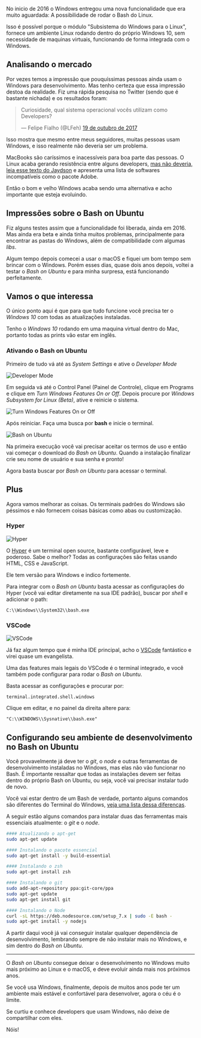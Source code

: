 No inicio de 2016 o Windows entregou uma nova funcionalidade que era muito aguardada: A possibilidade de rodar o Bash do Linux.

Isso é possível porque o módulo "Subsistema do Windows para o Linux", fornece um ambiente Linux rodando dentro do próprio Windows 10, sem necessidade de maquinas virtuais, funcionando de forma integrada com o Windows.

## Analisando o mercado

Por vezes temos a impressão que pouquíssimas pessoas ainda usam o Windows para desenvolvimento. Mas tenho certeza que essa impressão destoa da realidade. Fiz uma rápida pesquisa no Twitter (sendo que é bastante nichada) e os resultados foram:

<blockquote class="twitter-tweet" data-lang="pt"><p lang="pt" dir="ltr">Curiosidade, qual sistema operacional vocês utilizam como Developers?</p>&mdash; Felipe Fialho (@LFeh) <a href="https://twitter.com/felipefialho/status/921109237501227013?ref_src=twsrc%5Etfw">19 de outubro de 2017</a></blockquote>
<script async src="//platform.twitter.com/widgets.js" charset="utf-8"></script>

Isso mostra que mesmo entre meus seguidores, muitas pessoas usam Windows, e isso realmente não deveria ser um problema.

MacBooks são caríssimos e inacessíveis para boa parte das pessoas. O Linux acaba gerando resistência entre alguns developers, [mas não deveria, leia esse texto do Jaydson](https://jaydson.com/por-que-uso-linux/) e apresenta uma lista de softwares incompatíveis
 como o pacote Adobe.

Então o bom e velho Windows acaba sendo uma alternativa e acho importante que esteja evoluindo.

## Impressões sobre o Bash on Ubuntu

Fiz alguns testes assim que a funcionalidade foi liberada, ainda em 2016. Mas ainda era beta e ainda tinha muitos problemas, principalmente para encontrar as pastas do Windows, além de compatibilidade com algumas _libs_.

Algum tempo depois comecei a usar o macOS e fiquei um bom tempo sem brincar com o Windows. Porém esses dias, quase dois anos depois, voltei a testar o _Bash on Ubuntu_ e para minha surpresa, está funcionando perfeitamente.

## Vamos o que interessa

O único ponto aqui é que para que tudo funcione você precisa ter o *Windows 10* com todas as atualizações instaladas.

Tenho o *Windows 10* rodando em uma maquina virtual dentro do Mac, portanto todas as prints vão estar em inglês.

### Ativando o Bash on Ubuntu

Primeiro de tudo vá até as _System Settings_ e ative o *Developer Mode*

![Developer Mode](/assets/img/blog/windows-developer-mode.png)

Em seguida vá até o Control Panel (Painel de Controle), clique em Programs e clique em *Turn Windows Features On or Off*. Depois procure por *Windows Subsystem for Linux (Beta)*, ative e reinicie o sistema.

![Turn Windows Features On or Off](/assets/img/blog/windows-turn-on.png)

Após reiniciar. Faça uma busca por **bash** e inicie o terminal.

![Bash on Ubuntu](/assets/img/blog/windows-bash.png)

Na primeira execução você vai precisar aceitar os termos de uso e então vai começar o download do _Bash on Ubuntu_. Quando a instalação finalizar crie seu nome de usuário e sua senha e pronto!

Agora basta buscar por _Bash on Ubuntu_ para acessar o terminal.

## Plus

Agora vamos melhorar as coisas. Os terminais padrões do Windows são péssimos e não fornecem coisas básicas como abas ou customização.

### Hyper

![Hyper](/assets/img/blog/hyper.gif)

O [Hyper](https://hyper.is/) é um terminal open source, bastante configurável, leve e poderoso. Sabe o melhor? Todas as configurações são feitas usando HTML, CSS e JavaScript.

Ele tem versão para Windows e indico fortemente.

Para integrar com o _Bash on Ubuntu_ basta acessar as configurações do Hyper (você vai editar diretamente na sua IDE padrão), buscar por *shell* e adicionar o path:

`C:\\Windows\\System32\\bash.exe`

### VSCode

![VSCode](/assets/img/blog/vscode.png)

Já faz algum tempo que é minha IDE principal, acho o [VSCode](https://code.visualstudio.com/) fantástico e virei quase um evangelista.

Uma das features mais legais do VSCode é o terminal integrado, e você também pode configurar para rodar o _Bash on Ubuntu_.

Basta acessar as configurações e procurar por:

`terminal.integrated.shell.windows`

Clique em editar, e no painel da direita altere para:

`"C:\\WINDOWS\\Sysnative\\bash.exe"`

## Configurando seu ambiente de desenvolvimento no Bash on Ubuntu

Você provavelmente já deve ter o _git_, o _node_ e outras ferramentas de desenvolvimento instaladas no Windows, mas elas não vão funcionar no Bash. É importante ressaltar que todas as instalações devem ser feitas dentro do próprio Bash on Ubuntu, ou seja, você vai precisar instalar tudo de novo.

Você vai estar dentro de um Bash de verdade, portanto alguns comandos são diferentes do Terminal do Windows, [veja uma lista dessa diferenças](https://access.redhat.com/documentation/en-US/Red_Hat_Enterprise_Linux/4/html/Step_by_Step_Guide/ap-doslinux.html).

A seguir estão alguns comandos para instalar duas das ferramentas mais essenciais atualmente: o *git* e o *node*.

```bash
#### Atualizando o apt-get
sudo apt-get update

#### Instalando o pacote essencial
sudo apt-get install -y build-essential

#### Instalando o zsh
sudo apt-get install zsh

#### Instalando o git
sudo add-apt-repository ppa:git-core/ppa
sudo apt-get update
sudo apt-get install git

#### Instalando o Node
curl -sL https://deb.nodesource.com/setup_7.x | sudo -E bash -
sudo apt-get install -y nodejs
```

A partir daqui você já vai conseguir instalar qualquer dependência de desenvolvimento, lembrando sempre de não instalar mais no Windows, e sim dentro do _Bash on Ubuntu_.
___

O _Bash on Ubuntu_ consegue deixar o desenvolvimento no Windows muito mais próximo ao Linux e o macOS, e deve evoluir ainda mais nos próximos anos.

Se você usa Windows, finalmente, depois de muitos anos pode ter um ambiente mais estável e confortável para desenvolver, agora o céu é o limite.

Se curtiu e conhece developers que usam Windows, não deixe de compartilhar com eles.

Nóis!
